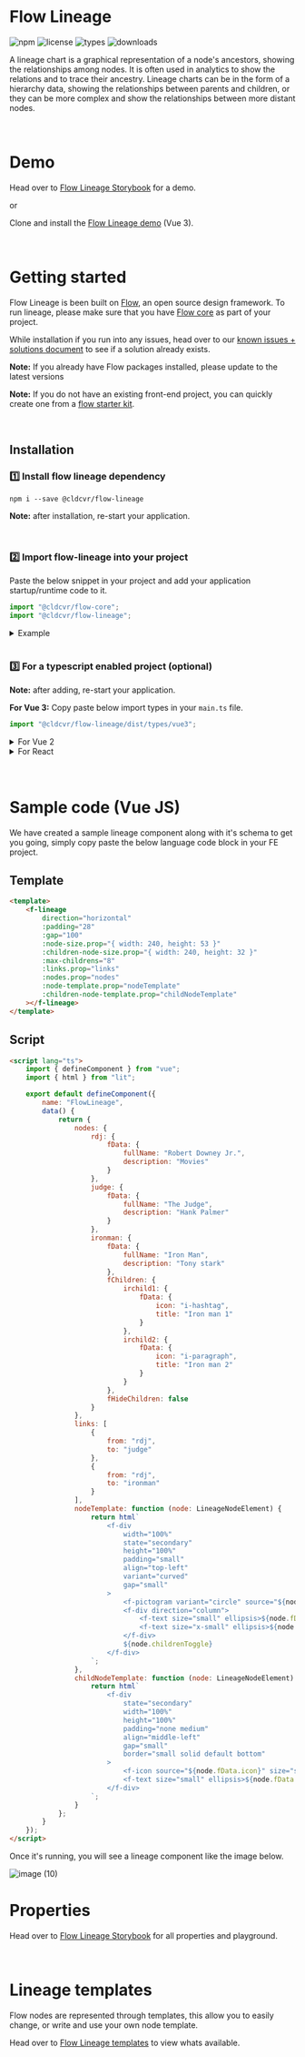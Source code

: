 # Flow Lineage

![npm](https://badgen.net/npm/v/@cldcvr/flow-lineage) ![license](https://badgen.net/npm/license/@cldcvr/flow-lineage) ![types](https://badgen.net/npm/types/@cldcvr/flow-lineage) ![downloads](https://badgen.net//npm/dw/@cldcvr/flow-lineage)

A lineage chart is a graphical representation of a node's ancestors, showing the relationships among nodes. It is often used in analytics to show the relations and to trace their ancestry. Lineage charts can be in the form of a hierarchy data, showing the relationships between parents and children, or they can be more complex and show the relationships between more distant nodes.

<br>

# Demo

Head over to [Flow Lineage Storybook](https://flow.cldcvr.com/v2/index.html) for a demo.

or

Clone and install the [Flow Lineage demo](https://github.com/cldcvr/flow-lineage-starterkit-vue) (Vue 3).

<br>

# Getting started

Flow Lineage is been built on [Flow](https://flow.cldcvr.com/), an open source design framework. To run lineage, please make sure that you have [Flow core](https://github.com/cldcvr/flow-core) as part of your project.

While installation if you run into any issues, head over to our [known issues + solutions document](https://github.com/cldcvr/flow-lineage/blob/main/KNOWN_SOLUTIONS.md) to see if a solution already exists.

**Note:** If you already have Flow packages installed, please update to the latest versions

**Note:** If you do not have an existing front-end project, you can quickly create one from a [flow starter kit](https://github.com/cldcvr/flow-core#starter-kits).

<br>

## Installation

### 1️⃣ Install flow lineage dependency

```
npm i --save @cldcvr/flow-lineage
```

**Note:** after installation, re-start your application.

<br>

### 2️⃣ Import flow-lineage into your project

Paste the below snippet in your project and add your application startup/runtime code to it.

```javascript
import "@cldcvr/flow-core";
import "@cldcvr/flow-lineage";
```

<details><summary>Example</summary>

**VueJS:** In the following example, I imported `@cldcvr/flow-core` and then imported the rest of the flow packages including `@cldcvr/flow-lineage` and after that startup code was added for VueJs `createApp(App).use(router).mount(“#app”);`.

```javascript
import "@cldcvr/flow-core";
import "@cldcvr/flow-system-icon";
import "@cldcvr/flow-product-icon";
import "@cldcvr/flow-lineage";

createApp(App).use(router).mount("#app"); //runtime
```

</details>

<br>

### 3️⃣ For a typescript enabled project (optional)

**Note:** after adding, re-start your application.

**For Vue 3:**
Copy paste below import types in your `main.ts` file.

```Javascript
import "@cldcvr/flow-lineage/dist/types/vue3";
```

<details>
<summary>For Vue 2</summary>

Copy paste below import types in your `main.ts` file.

```Javascript
import "@cldcvr/flow-lineage/dist/types/vue2";
```

</details>

<details>
<summary>For React</summary>

**React**: Include react type in `tsconfig.json` file like below.

```json
"include": ["src", "./node_modules/@cldcvr/flow-lineage/dist/types/react.ts"]
```

</details>
<br>

<br>

# Sample code (Vue JS)

We have created a sample lineage component along with it's schema to get you going, simply copy paste the below language code block in your FE project.

## Template

```html
<template>
	<f-lineage
		direction="horizontal"
		:padding="28"
		:gap="100"
		:node-size.prop="{ width: 240, height: 53 }"
		:children-node-size.prop="{ width: 240, height: 32 }"
		:max-childrens="8"
		:links.prop="links"
		:nodes.prop="nodes"
		:node-template.prop="nodeTemplate"
		:children-node-template.prop="childNodeTemplate"
	></f-lineage>
</template>
```

## Script

```html
<script lang="ts">
	import { defineComponent } from "vue";
	import { html } from "lit";

	export default defineComponent({
		name: "FlowLineage",
		data() {
			return {
				nodes: {
					rdj: {
						fData: {
							fullName: "Robert Downey Jr.",
							description: "Movies"
						}
					},
					judge: {
						fData: {
							fullName: "The Judge",
							description: "Hank Palmer"
						}
					},
					ironman: {
						fData: {
							fullName: "Iron Man",
							description: "Tony stark"
						},
						fChildren: {
							irchild1: {
								fData: {
									icon: "i-hashtag",
									title: "Iron man 1"
								}
							},
							irchild2: {
								fData: {
									icon: "i-paragraph",
									title: "Iron man 2"
								}
							}
						},
						fHideChildren: false
					}
				},
				links: [
					{
						from: "rdj",
						to: "judge"
					},
					{
						from: "rdj",
						to: "ironman"
					}
				],
				nodeTemplate: function (node: LineageNodeElement) {
					return html`
						<f-div
							width="100%"
							state="secondary"
							height="100%"
							padding="small"
							align="top-left"
							variant="curved"
							gap="small"
						>
							<f-pictogram variant="circle" source="${node.fData.fullName}"></f-pictogram>
							<f-div direction="column">
								<f-text size="small" ellipsis>${node.fData.fullName}</f-text>
								<f-text size="x-small" ellipsis>${node.fData.description}</f-text>
							</f-div>
							${node.childrenToggle}
						</f-div>
					`;
				},
				childNodeTemplate: function (node: LineageNodeElement) {
					return html`
						<f-div
							state="secondary"
							width="100%"
							height="100%"
							padding="none medium"
							align="middle-left"
							gap="small"
							border="small solid default bottom"
						>
							<f-icon source="${node.fData.icon}" size="small"></f-icon>
							<f-text size="small" ellipsis>${node.fData.title}</f-text>
						</f-div>
					`;
				}
			};
		}
	});
</script>
```

</p>

Once it's running, you will see a lineage component like the image below.

![image (10)](https://user-images.githubusercontent.com/2121451/211773535-3fbc3b2b-b962-4cb3-9713-d50906b88243.png)

</details>

# Properties

Head over to [Flow Lineage Storybook](https://flow.cldcvr.com/v2/index.html) for all properties and playground.

<br>

# Lineage templates

Flow nodes are represented through templates, this allow you to easily change, or write and use your own node template.

Head over to [Flow Lineage templates](https://flow.cldcvr.com/v2/index.html) to view whats available.
